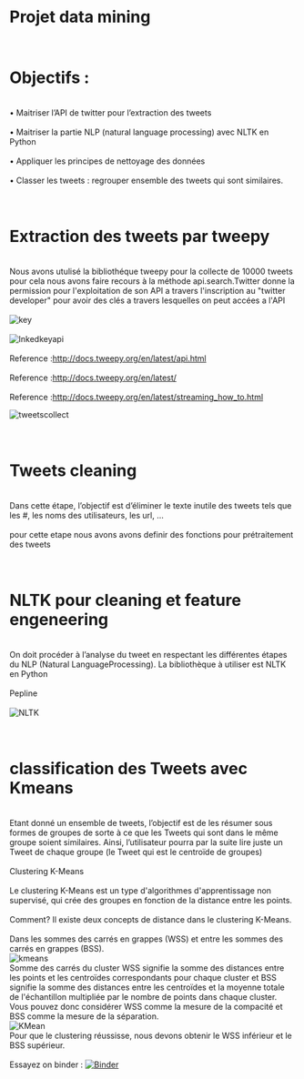 # <br color="red">Projet data mining</br>
# <br>Objectifs :</br>
<br>• Maitriser l’API de twitter pour l’extraction des tweets</br>
<br>• Maitriser la partie NLP (natural language processing) avec NLTK en Python</br>
<br>• Appliquer les principes de nettoyage des données</br>
<br>• Classer les tweets : regrouper ensemble des tweets qui sont similaires. </br>
# <br> Extraction des tweets par tweepy</br>
<br> Nous avons utulisé la bibliothéque tweepy pour la collecte de 10000 tweets pour cela nous avons faire recours à la méthode api.search.Twitter donne la permission pour l'exploitation de son API a travers l'inscription au "twitter developer" pour avoir des clés a travers lesquelles on peut accées a l'API</br>
<br>![key](https://user-images.githubusercontent.com/66451325/102282770-6677b280-3f31-11eb-98bf-b64b956108a0.jpg)</br>
<br>![Inkedkeyapi](https://user-images.githubusercontent.com/66451325/102282795-71324780-3f31-11eb-8578-87052552b009.jpg)</br>
<br>Reference :http://docs.tweepy.org/en/latest/api.html</br>
<br>Reference :http://docs.tweepy.org/en/latest/</br>
<br>Reference :http://docs.tweepy.org/en/latest/streaming_how_to.html</br>

![tweetscollect](https://user-images.githubusercontent.com/66451325/102276023-881f6c80-3f26-11eb-892e-fbc10c94aed9.gif)

# <br> Tweets cleaning</br>
 <br> Dans cette étape, l’objectif est d’éliminer le texte inutile des tweets tels que les #, les noms des
utilisateurs, les url, …</br>
 <br>pour cette etape nous avons avons definir des fonctions pour prétraitement des tweets  </br>
# <br> NLTK pour cleaning et feature engeneering</br>
 <br> On doit procéder à l’analyse du tweet en respectant les différentes étapes du NLP (Natural
LanguageProcessing). La bibliothèque à utiliser est NLTK en Python</br>
<br>Pepline</BR>
<br>![NLTK](https://user-images.githubusercontent.com/66451325/102291610-c7a88180-3f43-11eb-8bdd-6ab743ad9205.png)</br>
# <br> classification des Tweets avec Kmeans</br>
<br>Etant donné un ensemble de tweets, l’objectif est de les résumer sous formes de groupes de sorte à
ce que les Tweets qui sont dans le même groupe soient similaires. Ainsi, l’utilisateur pourra par la
suite lire juste un Tweet de chaque groupe (le Tweet qui est le centroïde de groupes)</br>
<br>Clustering K-Means</br>
<br>Le clustering K-Means est un type d'algorithmes d'apprentissage non supervisé, qui crée des groupes en fonction de la distance entre les points. </br>
<br>Comment? Il existe deux concepts de distance dans le clustering K-Means.</br> 
<br>Dans les sommes des carrés en grappes (WSS) et entre les sommes des carrés en grappes (BSS).</br>
![kmeans](https://user-images.githubusercontent.com/66451325/102290626-b3638500-3f41-11eb-9796-aec4db36d542.PNG)
<br>Somme des carrés du cluster WSS signifie la somme des distances entre les points et les centroïdes correspondants pour chaque cluster et BSS signifie la somme des distances entre les centroïdes et la moyenne totale de l'échantillon multipliée par le nombre de points dans chaque cluster. Vous pouvez donc considérer WSS comme la mesure de la compacité et BSS comme la mesure de la séparation.</br>
![KMean](https://user-images.githubusercontent.com/66451325/102290622-b2325800-3f41-11eb-9aba-c6d54b3b0bb2.PNG)
<br>Pour que le clustering réussisse, nous devons obtenir le WSS inférieur et le BSS supérieur.</br>
<br>Essayez on binder : [![Binder](https://mybinder.org/badge_logo.svg)](https://mybinder.org/v2/gh/Mariem-ro/projet_data_maining/main)</br>

